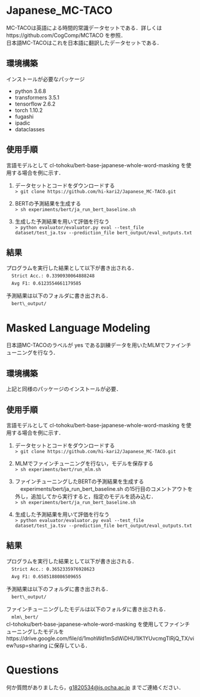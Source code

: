 # Japanese_MC-TACO
MC-TACOは英語による時間的常識データセットである．詳しくはhttps://github.com/CogComp/MCTACO を参照．  
日本語MC-TACOはこれを日本語に翻訳したデータセットである．

## 環境構築
インストールが必要なパッケージ
* python 3.6.8
* transformers 3.5.1
* tensorflow 2.6.2
* torch 1.10.2
* fugashi
* ipadic
* dataclasses

## 使用手順
言語モデルとして cl-tohoku/bert-base-japanese-whole-word-masking を使用する場合を例に示す．

1. データセットとコードをダウンロードする <br>
 `> git clone https://github.com/hi-kari2/Japanese_MC-TACO.git`
 
2. BERTの予測結果を生成する<br>
 `> sh experiments/bert/ja_run_bert_baseline.sh`
 
3. 生成した予測結果を用いて評価を行なう <br>
 `> python evaluator/evaluator.py eval --test_file dataset/test_ja.tsv --prediction_file bert_output/eval_outputs.txt`


## 結果
プログラムを実行した結果として以下が書き出される．  
　`Strict Acc.: 0.3390930064888248`  
　`Avg F1: 0.6123554661179585`
 
予測結果は以下のフォルダに書き出される．  
　`bert\_output/`  


# Masked Language Modeling
日本語MC-TACOのラベルが yes である訓練データを用いたMLMでファインチューニングを行なう．

## 環境構築
上記と同様のパッケージのインストールが必要．

## 使用手順
言語モデルとして cl-tohoku/bert-base-japanese-whole-word-masking を使用する場合を例に示す．

1. データセットとコードをダウンロードする <br>
 `> git clone https://github.com/hi-kari2/Japanese_MC-TACO.git`
 
2. MLMでファインチューニングを行ない，モデルを保存する <br>
    `> sh experiments/bert/run_mlm.sh`
    
3. ファインチューニングしたBERTの予測結果を生成する<br>
　experiments/bert/ja_run_bert_baseline.sh の15行目のコメントアウトを外し，追加してから実行すると，指定のモデルを読み込む．<br>
 `> sh experiments/bert/ja_run_bert_baseline.sh`
 
4. 生成した予測結果を用いて評価を行なう <br>
 `> python evaluator/evaluator.py eval --test_file dataset/test_ja.tsv --prediction_file bert_output/eval_outputs.txt`

## 結果
プログラムを実行した結果として以下が書き出される．<br>
　`Strict Acc.: 0.3652335976928623`  
　`Avg F1: 0.6585188086509655`

予測結果は以下のフォルダに書き出される．<br>
　`bert\_output/`

ファインチューニングしたモデルは以下のフォルダに書き出される．<br>
　`mlm\_bert/`  
cl-tohoku/bert-base-japanese-whole-word-masking を使用してファインチューニングしたモデルをhttps://drive.google.com/file/d/1mohWd1mSdWiDHU1IK1YUvcmgTlRjQ_TX/view?usp=sharing に保存している．

# Questions
何か質問がありましたら，g1820534@is.ocha.ac.jp までご連絡ください．
